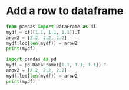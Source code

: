 # Add a row to dataframe

```py
from pandas import DataFrame as df  
mydf = df([1.1, 1.1, 1.1]).T  
arow2 = [2.2, 2.2, 2.2]  
mydf.loc[len(mydf)] = arow2  
print(mydf)
```

```py
import pandas as pd
mydf = pd.DataFrame([1.1, 1.1, 1.1]).T  
arow2 = [2.2, 2.2, 2.2]  
mydf.loc[len(mydf)] = arow2  
print(mydf)

```
